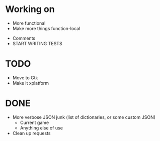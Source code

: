 # Working on
* More functional
* Make more things function-local
- Comments
- START WRITING TESTS

# TODO
- Move to Gtk
- Make it xplatform

# DONE
+ More verbose JSON junk (list of dictionaries, or some custom JSON)
    + Current game
    + Anything else of use
+ Clean up requests
